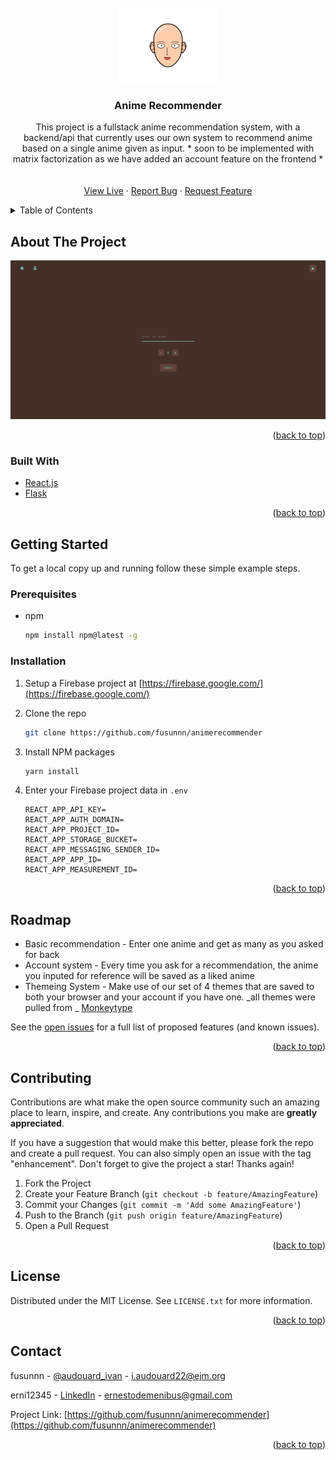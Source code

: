 <div id="top"></div>

<!-- PROJECT LOGO -->
<br />
<div align="center">
  <a href="https://github.com/github_username/repo_name">
    <img src="./public/logo.png" alt="Logo" width="160" height="120">
  </a>

<h3 align="center">Anime Recommender</h3>

  <p align="center">
    This project is a fullstack anime recommendation system, with a backend/api that currently uses our own system to recommend anime based on a single anime given as input. * soon to be implemented with matrix factorization as we have added an account feature on the frontend *
    <br />
    <br />
    <br />
    <a href="https://animerecommender.net">View Live</a>
    ·
    <a href="https://github.com/fusunnn/animerecommender/issues">Report Bug</a>
    ·
    <a href="https://github.com/fusunnn/animerecommender/issues">Request Feature</a>
  </p>
</div>

<!-- TABLE OF CONTENTS -->
<details>
  <summary>Table of Contents</summary>
  <ol>
    <li>
      <a href="#about-the-project">About The Project</a>
      <ul>
        <li><a href="#built-with">Built With</a></li>
      </ul>
    </li>
    <li>
      <a href="#getting-started">Getting Started</a>
      <ul>
        <li><a href="#prerequisites">Prerequisites</a></li>
        <li><a href="#installation">Installation</a></li>
      </ul>
    </li>
    <li><a href="#roadmap">Roadmap</a></li>
    <li><a href="#contributing">Contributing</a></li>
    <li><a href="#license">License</a></li>
    <li><a href="#contact">Contact</a></li>
  </ol>
</details>

<!-- ABOUT THE PROJECT -->

## About The Project

![Home](/public/homescreen.png)

<p align="right">(<a href="#top">back to top</a>)</p>

### Built With

- [React.js](https://reactjs.org/)
- [Flask](https://flask.palletsprojects.com/en/2.0.x/)

<p align="right">(<a href="#top">back to top</a>)</p>

<!-- GETTING STARTED -->

## Getting Started

To get a local copy up and running follow these simple example steps.

### Prerequisites

- npm
  ```sh
  npm install npm@latest -g
  ```

### Installation

1. Setup a Firebase project at [https://firebase.google.com/](https://firebase.google.com/)

2. Clone the repo
   ```sh
   git clone https://github.com/fusunnn/animerecommender
   ```
3. Install NPM packages
   ```sh
   yarn install
   ```
4. Enter your Firebase project data in `.env`
   ```env
   REACT_APP_API_KEY=
   REACT_APP_AUTH_DOMAIN=
   REACT_APP_PROJECT_ID=
   REACT_APP_STORAGE_BUCKET=
   REACT_APP_MESSAGING_SENDER_ID=
   REACT_APP_APP_ID=
   REACT_APP_MEASUREMENT_ID=
   ```

<p align="right">(<a href="#top">back to top</a>)</p>

<!-- ROADMAP -->

## Roadmap

- Basic recommendation - Enter one anime and get as many as you asked for back
- Account system - Every time you ask for a recommendation, the anime you inputed for reference will be saved as a liked anime
- Themeing System - Make use of our set of 4 themes that are saved to both your browser and your account if you have one. _all themes were pulled from _ [Monkeytype](https://github.com/Miodec/monkeytype)

See the [open issues](https://github.com/fusunnn/animerecommender/issues) for a full list of proposed features (and known issues).

<p align="right">(<a href="#top">back to top</a>)</p>

<!-- CONTRIBUTING -->

## Contributing

Contributions are what make the open source community such an amazing place to learn, inspire, and create. Any contributions you make are **greatly appreciated**.

If you have a suggestion that would make this better, please fork the repo and create a pull request. You can also simply open an issue with the tag "enhancement".
Don't forget to give the project a star! Thanks again!

1. Fork the Project
2. Create your Feature Branch (`git checkout -b feature/AmazingFeature`)
3. Commit your Changes (`git commit -m 'Add some AmazingFeature'`)
4. Push to the Branch (`git push origin feature/AmazingFeature`)
5. Open a Pull Request

<p align="right">(<a href="#top">back to top</a>)</p>

<!-- LICENSE -->

## License

Distributed under the MIT License. See `LICENSE.txt` for more information.

<p align="right">(<a href="#top">back to top</a>)</p>

<!-- CONTACT -->

## Contact

fusunnn - [@audouard_ivan](https://twitter.com/audouard_ivan) - i.audouard22@ejm.org

erni12345 - [LinkedIn](https://www.linkedin.com/in/ernesto-de-menibus-0b8783219?lipi=urn%3Ali%3Apage%3Ad_flagship3_profile_view_base_contact_details%3Bt3Uv68e4RU%2BcSWmCVnEXgw%3D%3D) - ernestodemenibus@gmail.com

Project Link: [https://github.com/fusunnn/animerecommender](https://github.com/fusunnn/animerecommender)

<p align="right">(<a href="#top">back to top</a>)</p>
